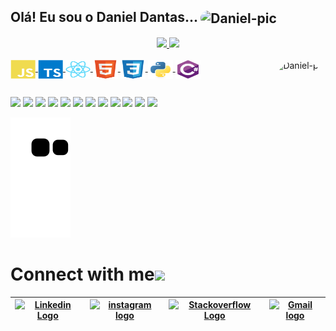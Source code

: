 <!--
**robotsdeveloper/robotsdeveloper** is a ✨ _special_ ✨ repository because its `README.md` (this file) appears on your GitHub profile.

Here are some ideas to get you started:

- 🔭 Atualmente, sou graduando em Análise e Desenvolvimento de Sistemas, estou a procura de um estágio na parte Front-end
- 🌱 Estudando Typescript
- 📫 contatorobotdeveloper@gmail.com
- 😄 Pronouns: ele/dele
-->

## Olá! Eu sou o Daniel Dantas... <img align="center" alt="Daniel-pic" height="80" style="border-radius:50px;" src="https://cdn.discordapp.com/attachments/892047192632725524/912858934480621568/ASS_-_Lobinho_..png?width=200&height=200">


<div align="center">
  <a href="https://github.com/lobinhodev">
  <img height="180em" src="https://github-readme-stats.vercel.app/api?username=lobinhodev&show_icons=true&theme=midnight-purple&include_all_commits=true&count_private=true"/>
  <img height="180em" src="https://github-readme-stats.vercel.app/api/top-langs/?username=lobinhodev&layout=compact&langs_count=7&theme=midnight-purple"/>
</div>
<div style="display: inline_block"><br>
  <img align="center" alt="Daniel-Js" height="30" width="40" src="https://raw.githubusercontent.com/devicons/devicon/master/icons/javascript/javascript-plain.svg">
  <img align="center" alt="Daniel-Ts" height="30" width="40" src="https://raw.githubusercontent.com/devicons/devicon/master/icons/typescript/typescript-plain.svg">
  <img align="center" alt="Daniel-React" height="30" width="40" src="https://raw.githubusercontent.com/devicons/devicon/master/icons/react/react-original.svg">
  <img align="center" alt="Daniel-HTML" height="30" width="40" src="https://raw.githubusercontent.com/devicons/devicon/master/icons/html5/html5-original.svg">
  <img align="center" alt="Daniel-CSS" height="30" width="40" src="https://raw.githubusercontent.com/devicons/devicon/master/icons/css3/css3-original.svg">
  <img align="center" alt="Daniel-Python" height="30" width="40" src="https://raw.githubusercontent.com/devicons/devicon/master/icons/python/python-original.svg">
  <img align="center" alt="Daniel-Csharp" height="30" width="40" src="https://raw.githubusercontent.com/devicons/devicon/master/icons/csharp/csharp-original.svg">
  <img align="right" alt="Daniel-pic" height="150" style="border-radius:50px;" src="https://octocat-generator-assets.githubusercontent.com/my-octocat-1632780907576.png">
</div>
  
  ##
 
<div> 
 
  <a href="#" target="_blank"><img src="https://img.shields.io/badge/Adobe%20Creative%20Cloud-DA1F26?style=for-the-badge&logo=Adobe%20Creative%20Cloud&logoColor=white" target="_blank"></a>
  <a href="#" target="_blank"><img src="https://img.shields.io/badge/Adobe-After%20Effects-CF96FD?style=for-the-badge&logo=Adobe-After-Effects&labelColor=393665&logoWidth=15" target="_blank"></a>
  <a href="#" target="_blank"><img src="https://img.shields.io/badge/Adobe-Photoshop-31A8FF?style=for-the-badge&logo=Adobe-Photoshop&labelColor=0a446b&logoWidth=15" target="_blank"></a>
  <a href="#" target="_blank"><img src="https://img.shields.io/badge/Adobe-Premiere%20Pro-9999FF?style=for-the-badge&logo=Adobe-Premiere%20Pro&labelColor=2f2f5b&logoWidth=15" target="_blank"></a>
  <a href="#" target="_blank"><img src="https://img.shields.io/badge/Adobe%20Illustrator-FF9A00?style=for-the-badge&logo=adobe%20illustrator&logoColor=white" target="_blank"></a>
  <a href="#" target="_blank"><img src="https://img.shields.io/badge/Adobe%20XD-470137?style=for-the-badge&logo=Adobe%20XD&logoColor=#FF61F6" target="_blank"></a>
  <a href="#" target="_blank"><img src="https://img.shields.io/badge/Adobe%20InDesign-FF3366?style=for-the-badge&logo=Adobe%20InDesign&logoColor=white" target="_blank"></a>
  <a href="#" target="_blank"><img src="https://img.shields.io/badge/Visual_Studio_Code-0078D4?style=for-the-badge&logo=visual%20studio%20code&logoColor=white" target="_blank"></a>
  <a href="#" target="_blank"><img src="https://img.shields.io/badge/Visual_Studio-5C2D91?style=for-the-badge&logo=visual%20studio&logoColor=white" target="_blank"></a>
   <a href="#" target="_blank"><img src="https://img.shields.io/badge/sublime_text-%23575757.svg?&style=for-the-badge&logo=sublime-text&logoColor=important" target="_blank"></a>
  <a href="#" target="_blank"><img src="https://img.shields.io/badge/Eclipse-2C2255?style=for-the-badge&logo=eclipse&logoColor=white" target="_blank"></a>
  <a href="#" target="_blank"><img src="https://img.shields.io/badge/Figma-F24E1E?style=for-the-badge&logo=figma&logoColor=white" target="_blank"></a>

![Snake animation](https://github.com/robotsdeveloper/robotsdeveloper/blob/output/github-contribution-grid-snake.svg)

  
   <!--<a href="https://www.instagram.com/robotdeveloper/" target="_blank"><img src="https://img.shields.io/badge/-Instagram-%23E4405F?style=for-the-badge&logo=instagram&logoColor=white" target="_blank"></a>
  <a href = "mailto:contatorobotdeveloper@gmail.com"><img src="https://img.shields.io/badge/-Gmail-%23333?style=for-the-badge&logo=gmail&logoColor=white" target="_blank"></a>
  <a href="https://www.linkedin.com/in/robotdeveloper/" target="_blank"><img src="https://img.shields.io/badge/-LinkedIn-%230077B5?style=for-the-badge&logo=linkedin&logoColor=white" target="_blank"></a>-->

</div>
  
# Connect with me<img src="https://github.com/TheDudeThatCode/TheDudeThatCode/blob/master/Assets/Handshake.gif" height="32px">


| [<img src="https://github.com/TheDudeThatCode/TheDudeThatCode/blob/master/Assets/Linkedin.svg" alt="Linkedin Logo" width="32">](https://www.linkedin.com/in/robotdeveloper/) | [<img src="https://github.com/TheDudeThatCode/TheDudeThatCode/blob/master/Assets/Instagram.svg" alt="instagram logo" width="32">](https://www.instagram.com/robotdeveloper/) | [<img src="https://cdn.svgporn.com/logos/stackoverflow-icon.svg" alt="Stackoverflow Logo" width="28">](https://stackoverflow.com/story/robotdeveloper) | [<img src="https://github.com/TheDudeThatCode/TheDudeThatCode/blob/master/Assets/Gmail.svg" alt="Gmail logo" height="32">](mailto:contatorobotdeveloper@gmail.com)
|:---:|:---:|:---:|:---:|
